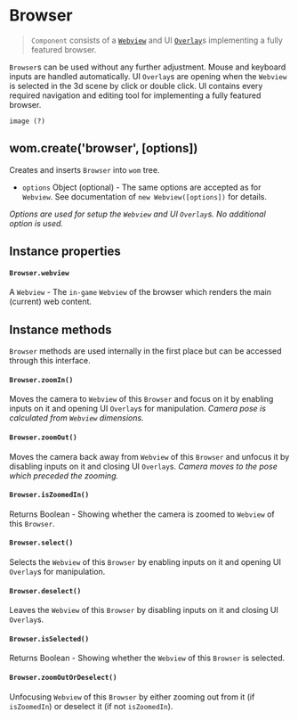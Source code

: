 # Browser

> `Component` consists of a [`Webview`](webview.md) and UI [`Overlay`](overlay.md)s implementing a fully featured browser.

`Browser`s can be used without any further adjustment. Mouse and keyboard inputs are handled automatically. UI `Overlay`s are opening when the `Webview` is selected in the 3d scene by click or double click. UI contains every required navigation and editing tool for implementing a fully featured browser. 

```
image (?)
```

## wom.create('browser', [options])
Creates and inserts `Browser` into `wom` tree.
* `options` Object (optional) - The same options are accepted as for `Webview`. See documentation of `new Webview([options])` for details.

_Options are used for setup the `Webview` and UI `Overlay`s. No additional option is used._

## Instance properties

#### `Browser.webview`
A `Webview` - The `in-game` `Webview` of the browser which renders the main (current) web content.

## Instance methods
`Browser` methods are used internally in the first place but can be accessed through this interface.

#### `Browser.zoomIn()`
Moves the camera to `Webview` of this `Browser` and focus on it by enabling inputs on it and opening UI `Overlay`s for manipulation. _Camera pose is calculated from `Webview` dimensions._

#### `Browser.zoomOut()`
Moves the camera back away from `Webview` of this `Browser` and unfocus it by disabling inputs on it and closing UI `Overlay`s. _Camera moves to the pose which preceded the zooming._

#### `Browser.isZoomedIn()`
Returns Boolean - Showing whether the camera is zoomed to `Webview` of this `Browser`.

#### `Browser.select()`
Selects the `Webview` of this `Browser` by enabling inputs on it and opening UI `Overlay`s for manipulation.

#### `Browser.deselect()`
Leaves the `Webview` of this `Browser` by disabling inputs on it and closing UI `Overlay`s.

#### `Browser.isSelected()`
Returns Boolean - Showing whether the `Webview` of this `Browser` is selected.

#### `Browser.zoomOutOrDeselect()`
Unfocusing `Webview` of this `Browser` by either zooming out from it (if `isZoomedIn`) or deselect it (if not `isZoomedIn`).